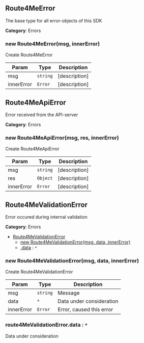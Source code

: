 <a id="Route4MeError" name="Route4MeError"></a>

## Route4MeError

The base type for all error-objects of this SDK

**Category**: Errors  
<a id="new_Route4MeError_new" name="new_Route4MeError_new"></a>

### new Route4MeError(msg, innerError)

Create Route4MeError


| Param | Type | Description |
| --- | --- | --- |
| msg | <code>string</code> | [description] |
| innerError | <code>Error</code> | [description] |

<a id="Route4MeApiError" name="Route4MeApiError"></a>

## Route4MeApiError

Error received from the API-server

**Category**: Errors  
<a id="new_Route4MeApiError_new" name="new_Route4MeApiError_new"></a>

### new Route4MeApiError(msg, res, innerError)

Create Route4MeApiError


| Param | Type | Description |
| --- | --- | --- |
| msg | <code>string</code> | [description] |
| res | <code>Object</code> | [description] |
| innerError | <code>Error</code> | [description] |

<a id="Route4MeValidationError" name="Route4MeValidationError"></a>

## Route4MeValidationError

Error occured during internal validation

**Category**: Errors  

* [Route4MeValidationError](#Route4MeValidationError)
    * [new Route4MeValidationError(msg, data, innerError)](#new_Route4MeValidationError_new)
    * [.data](#Route4MeValidationError+data) : <code>\*</code>

<a id="new_Route4MeValidationError_new" name="new_Route4MeValidationError_new"></a>

### new Route4MeValidationError(msg, data, innerError)

Create Route4MeValidationError


| Param | Type | Description |
| --- | --- | --- |
| msg | <code>string</code> | Message |
| data | <code>\*</code> | Data under consideration |
| innerError | <code>Error</code> | Error, caused this error |

<a id="Route4MeValidationError+data" name="Route4MeValidationError+data"></a>

### route4MeValidationError.data : <code>\*</code>

Data under consideration

